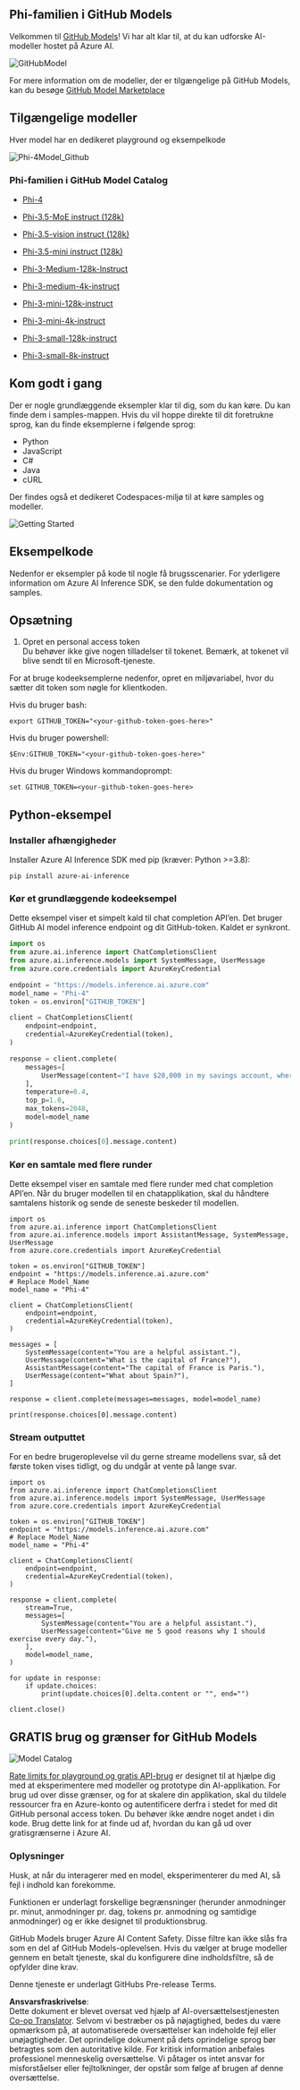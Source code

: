 <!--
CO_OP_TRANSLATOR_METADATA:
{
  "original_hash": "fb67a08b9fc911a10ed58081fadef416",
  "translation_date": "2025-07-16T19:01:47+00:00",
  "source_file": "md/01.Introduction/02/02.GitHubModel.md",
  "language_code": "da"
}
-->
## Phi-familien i GitHub Models

Velkommen til [GitHub Models](https://github.com/marketplace/models)! Vi har alt klar til, at du kan udforske AI-modeller hostet på Azure AI.

![GitHubModel](../../../../../translated_images/GitHub_ModelCatalog.aa43c51c36454747ca1cc1ffa799db02cc66b4fb7e8495311701adb072442df8.da.png)

For mere information om de modeller, der er tilgængelige på GitHub Models, kan du besøge [GitHub Model Marketplace](https://github.com/marketplace/models)

## Tilgængelige modeller

Hver model har en dedikeret playground og eksempelkode

![Phi-4Model_Github](../../../../../translated_images/GitHub_ModelPlay.cf6a9f1106e048535478f17ed0078551c3959884e4083eb62a895bb089dd831c.da.png)

### Phi-familien i GitHub Model Catalog

- [Phi-4](https://github.com/marketplace/models/azureml/Phi-4)

- [Phi-3.5-MoE instruct (128k)](https://github.com/marketplace/models/azureml/Phi-3-5-MoE-instruct)

- [Phi-3.5-vision instruct (128k)](https://github.com/marketplace/models/azureml/Phi-3-5-vision-instruct)

- [Phi-3.5-mini instruct (128k)](https://github.com/marketplace/models/azureml/Phi-3-5-mini-instruct)

- [Phi-3-Medium-128k-Instruct](https://github.com/marketplace/models/azureml/Phi-3-medium-128k-instruct)

- [Phi-3-medium-4k-instruct](https://github.com/marketplace/models/azureml/Phi-3-medium-4k-instruct)

- [Phi-3-mini-128k-instruct](https://github.com/marketplace/models/azureml/Phi-3-mini-128k-instruct)

- [Phi-3-mini-4k-instruct](https://github.com/marketplace/models/azureml/Phi-3-mini-4k-instruct)

- [Phi-3-small-128k-instruct](https://github.com/marketplace/models/azureml/Phi-3-small-128k-instruct)

- [Phi-3-small-8k-instruct](https://github.com/marketplace/models/azureml/Phi-3-small-8k-instruct)

## Kom godt i gang

Der er nogle grundlæggende eksempler klar til dig, som du kan køre. Du kan finde dem i samples-mappen. Hvis du vil hoppe direkte til dit foretrukne sprog, kan du finde eksemplerne i følgende sprog:

- Python
- JavaScript
- C#
- Java
- cURL

Der findes også et dedikeret Codespaces-miljø til at køre samples og modeller.

![Getting Started](../../../../../translated_images/GitHub_ModelGetStarted.150220a802da6fb67944ad93c1a4c7b8a9811e43d77879a149ecf54c02928c6b.da.png)

## Eksempelkode

Nedenfor er eksempler på kode til nogle få brugsscenarier. For yderligere information om Azure AI Inference SDK, se den fulde dokumentation og samples.

## Opsætning

1. Opret en personal access token  
Du behøver ikke give nogen tilladelser til tokenet. Bemærk, at tokenet vil blive sendt til en Microsoft-tjeneste.

For at bruge kodeeksemplerne nedenfor, opret en miljøvariabel, hvor du sætter dit token som nøgle for klientkoden.

Hvis du bruger bash:  
```
export GITHUB_TOKEN="<your-github-token-goes-here>"
```  
Hvis du bruger powershell:  

```
$Env:GITHUB_TOKEN="<your-github-token-goes-here>"
```  

Hvis du bruger Windows kommandoprompt:  

```
set GITHUB_TOKEN=<your-github-token-goes-here>
```  

## Python-eksempel

### Installer afhængigheder  
Installer Azure AI Inference SDK med pip (kræver: Python >=3.8):

```
pip install azure-ai-inference
```  
### Kør et grundlæggende kodeeksempel

Dette eksempel viser et simpelt kald til chat completion API’en. Det bruger GitHub AI model inference endpoint og dit GitHub-token. Kaldet er synkront.

```python
import os
from azure.ai.inference import ChatCompletionsClient
from azure.ai.inference.models import SystemMessage, UserMessage
from azure.core.credentials import AzureKeyCredential

endpoint = "https://models.inference.ai.azure.com"
model_name = "Phi-4"
token = os.environ["GITHUB_TOKEN"]

client = ChatCompletionsClient(
    endpoint=endpoint,
    credential=AzureKeyCredential(token),
)

response = client.complete(
    messages=[
        UserMessage(content="I have $20,000 in my savings account, where I receive a 4% profit per year and payments twice a year. Can you please tell me how long it will take for me to become a millionaire? Also, can you please explain the math step by step as if you were explaining it to an uneducated person?"),
    ],
    temperature=0.4,
    top_p=1.0,
    max_tokens=2048,
    model=model_name
)

print(response.choices[0].message.content)
```

### Kør en samtale med flere runder

Dette eksempel viser en samtale med flere runder med chat completion API’en. Når du bruger modellen til en chatapplikation, skal du håndtere samtalens historik og sende de seneste beskeder til modellen.

```
import os
from azure.ai.inference import ChatCompletionsClient
from azure.ai.inference.models import AssistantMessage, SystemMessage, UserMessage
from azure.core.credentials import AzureKeyCredential

token = os.environ["GITHUB_TOKEN"]
endpoint = "https://models.inference.ai.azure.com"
# Replace Model_Name
model_name = "Phi-4"

client = ChatCompletionsClient(
    endpoint=endpoint,
    credential=AzureKeyCredential(token),
)

messages = [
    SystemMessage(content="You are a helpful assistant."),
    UserMessage(content="What is the capital of France?"),
    AssistantMessage(content="The capital of France is Paris."),
    UserMessage(content="What about Spain?"),
]

response = client.complete(messages=messages, model=model_name)

print(response.choices[0].message.content)
```

### Stream outputtet

For en bedre brugeroplevelse vil du gerne streame modellens svar, så det første token vises tidligt, og du undgår at vente på lange svar.

```
import os
from azure.ai.inference import ChatCompletionsClient
from azure.ai.inference.models import SystemMessage, UserMessage
from azure.core.credentials import AzureKeyCredential

token = os.environ["GITHUB_TOKEN"]
endpoint = "https://models.inference.ai.azure.com"
# Replace Model_Name
model_name = "Phi-4"

client = ChatCompletionsClient(
    endpoint=endpoint,
    credential=AzureKeyCredential(token),
)

response = client.complete(
    stream=True,
    messages=[
        SystemMessage(content="You are a helpful assistant."),
        UserMessage(content="Give me 5 good reasons why I should exercise every day."),
    ],
    model=model_name,
)

for update in response:
    if update.choices:
        print(update.choices[0].delta.content or "", end="")

client.close()
```

## GRATIS brug og grænser for GitHub Models

![Model Catalog](../../../../../translated_images/GitHub_Model.ca6c125cb3117d0ea7c2e204b066ee4619858d28e7b1a419c262443c5e9a2d5b.da.png)

[Rate limits for playground og gratis API-brug](https://docs.github.com/en/github-models/prototyping-with-ai-models#rate-limits) er designet til at hjælpe dig med at eksperimentere med modeller og prototype din AI-applikation. For brug ud over disse grænser, og for at skalere din applikation, skal du tildele ressourcer fra en Azure-konto og autentificere derfra i stedet for med dit GitHub personal access token. Du behøver ikke ændre noget andet i din kode. Brug dette link for at finde ud af, hvordan du kan gå ud over gratisgrænserne i Azure AI.

### Oplysninger

Husk, at når du interagerer med en model, eksperimenterer du med AI, så fejl i indhold kan forekomme.

Funktionen er underlagt forskellige begrænsninger (herunder anmodninger pr. minut, anmodninger pr. dag, tokens pr. anmodning og samtidige anmodninger) og er ikke designet til produktionsbrug.

GitHub Models bruger Azure AI Content Safety. Disse filtre kan ikke slås fra som en del af GitHub Models-oplevelsen. Hvis du vælger at bruge modeller gennem en betalt tjeneste, skal du konfigurere dine indholdsfiltre, så de opfylder dine krav.

Denne tjeneste er underlagt GitHubs Pre-release Terms.

**Ansvarsfraskrivelse**:  
Dette dokument er blevet oversat ved hjælp af AI-oversættelsestjenesten [Co-op Translator](https://github.com/Azure/co-op-translator). Selvom vi bestræber os på nøjagtighed, bedes du være opmærksom på, at automatiserede oversættelser kan indeholde fejl eller unøjagtigheder. Det oprindelige dokument på dets oprindelige sprog bør betragtes som den autoritative kilde. For kritisk information anbefales professionel menneskelig oversættelse. Vi påtager os intet ansvar for misforståelser eller fejltolkninger, der opstår som følge af brugen af denne oversættelse.